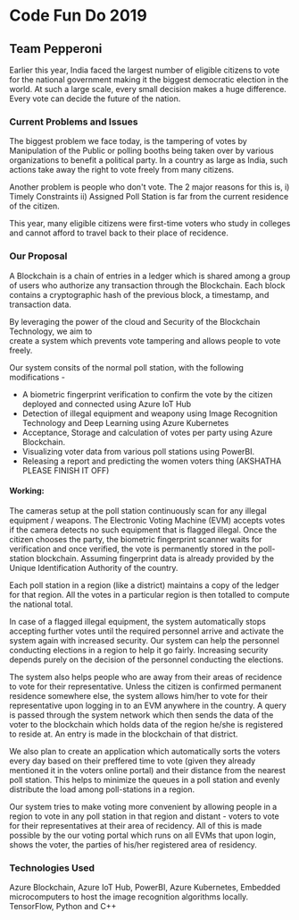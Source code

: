 # Code Fun Do 2019

## Team Pepperoni

Earlier this year, India faced the largest number of eligible citizens to vote for the 
national government making it the biggest democratic election in the world. At such a large scale, 
every small decision makes a huge difference. Every vote can decide the future of the nation.
### Current Problems and Issues

The biggest problem we face today, is the tampering of votes by Manipulation of the Public or
	polling booths being taken over by various organizations to benefit a political party. 
	In a country as large as India, such actions take away the right to vote freely from many citizens.

Another problem is people who don't vote. The 2 major reasons for this is, 
	i) Timely Constraints
	ii) Assigned Poll Station is far from the current residence of the citizen.

This year, many eligible citizens were first-time voters who study in colleges and cannot afford to travel
back to their place of recidence. 
### Our Proposal
  A Blockchain is a chain of entries in a ledger which is shared among a group of users who
authorize any transaction through the Blockchain. Each block contains a cryptographic hash of the 
previous block, a timestamp, and transaction data. 

By leveraging the power of the cloud and Security of the Blockchain Technology, we aim to  
create a system which prevents vote tampering and allows people to vote freely.
	
Our system consits of the normal poll station, with the following modifications -
	
- A biometric fingerprint verification to confirm the vote by the citizen deployed and connected using Azure IoT Hub
- Detection of illegal equipment and weapony using Image Recognition Technology and Deep Learning using Azure Kubernetes
- Acceptance, Storage and calculation of votes per party using Azure Blockchain. 
- Visualizing voter data from various poll stations using PowerBI. 
- Releasing a report and predicting the women voters thing (AKSHATHA PLEASE FINISH IT OFF)

#### Working:

The cameras setup at the poll station continuously scan for any illegal equipment / weapons.
The Electronic Voting Machine (EVM) accepts votes if the camera detects no such equipment 
that is flagged illegal. Once the citizen chooses the party, the biometric fingerprint scanner
waits for verification and once verified, the vote is permanently stored in the poll-station blockchain.
Assuming fingerprint data is already provided by the Unique Identification Authority of the country.

Each poll station in a region (like a district) maintains a copy of the ledger for that region. 
All the votes in a particular region is then totalled to compute the national total. 
	
In case of a flagged illegal equipment, the system automatically stops accepting further votes until
the required personnel arrive and activate the system again with increased security. 
Our system can help the personnel conducting elections in a region to help it go fairly. 
Increasing security depends purely on the decision of the personnel conducting the elections.

The system also helps people who are away from their areas of recidence to vote for their representative.
Unless the citizen is confirmed permanent residence somewhere else, the system allows him/her to vote for
their representative upon logging in to an EVM anywhere in the country. A query is passed through the system network
which then sends the data of the voter to the blockchain which holds data of the region he/she is 
registered to reside at. An entry is made in the blockchain of that district.  

We also plan to create an application which automatically sorts the voters every day based on their preffered
time to vote (given they already mentioned it in the voters online portal) and their distance from the nearest
poll station. This helps to minimize the queues in a poll station and evenly distribute the load among poll-stations
in a region.

Our system tries to make voting more convenient by allowing people in a region to vote in any poll station in that region
and distant - voters to vote for their representatives at their area of recidency. All of this is made possible by the 
our voting portal which runs on all EVMs that upon login, shows the voter, the parties of his/her registered area
of residency.


### Technologies Used
  Azure Blockchain, Azure IoT Hub, PowerBI, Azure Kubernetes, Embedded microcomputers to host the image recognition algorithms locally. TensorFlow, Python and C++
	
